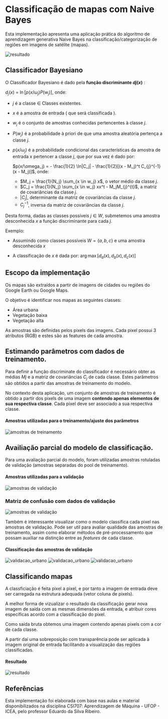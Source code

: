 # Classificação de mapas com Naive Bayes


Esta implementação apresenta uma aplicação prática do algoritmo de aprendizagem generativa Naive Bayes na classificação/categorização de regiões em imagens de satélite (mapas).

![resultado](img/result.png) 

## Classificador Bayesiano

O Classificador Bayesiano é dado pela **função discriminante $dj(x)$** :

$d_j(x)$ = $\ln{[p(x/\omega_j) P(w_j)]}$, onde:

 - $j$ é a classe $\in$ Classes existentes.
 - $x$ é a amostra de entrada ( que será classificada ).
 - $w_j$ é o conjunto de amostras conhecidas pertencentes à classe $j$.
 - $P(w_j)$ é a probabilidade à priori de que uma amostra aleatória pertença a classe $j$.
 - $p(x/\omega_j)$ é a probabilidade condicional das características da amostra de entrada x pertencer a classe $j$, que por sua vez é dado por:

    $p(x/\omega_j) = - \frac{1}{2} \ln|C_j| - \frac{1}{2}[(x - M_j)^t C_{j}^{-1}(x - M_j)]$, onde:

     - $M_j = \frac{1}{N_j} \sum_{x \in w_j} x$,  o vetor médio da classe $j$.
     - $C_j = \frac{1}{N_j} \sum_{x \in w_j} xx^t - M_jM_{j}^{t}$, a matriz de covariâncias da classe $j$.
     - $|C_j|$, determinante da matriz de covariâncias da classe $j$.
     - $C_{j}^{-1}$, inversa da matriz de covariâncias da classe $j$.


Desta forma, dadas as classes possíveis $j \in W$, submetemos uma amostra desconhecida $x$ a função discriminante para cada $j$.

Exemplo:
 
  - Assumindo como classes possíveis $W = \{ a, b, c \}$ e uma amostra desconhecida $x$

  - A classificação de $x$ é dada por: $\arg\max[ d_a(x), d_b(x), d_c(x) ]$

  
## Escopo da implementação

Os mapas são extraídos a partir de imagens de cidades ou regiões do Google Earth ou Google Maps.

O objetivo é identificar nos mapas as seguintes classes:
 
 - Área urbana
 - Vegetação baixa
 - Vegetação alta

As amostras são definidas pelos pixels das imagens. Cada pixel possui 3 atributos (RGB) e estes são as features de cada amostra.


## Estimando parâmetros com dados de treinamento.

Para definir a função discriminate do classificador é necessário obter as médias $Mj$ e a matriz de covariâncias $C_j$ de cada classe. Estes parâmetros são obtidos a partir das amostras de treinamento do modelo.

No contexto desta aplicação, um conjunto de amostras de treinamento é obtido a partir dos pixels de uma imagem **contendo apenas elementos de sua respectiva classe**. Cada pixel deve ser associado a sua respectiva classe.

#### Amostras utilizadas para o treinamento/ajuste dos parâmetros
![amostras de treinamento](img/sample_train_overview.png)


## Availiação parcial do modelo de classificação.

Para uma avaliação parcial do modelo, foram utilizadas amostras rotuladas de validação (amostras separadas do pool de treinamento).

#### Amostras utilizadas para a validação
![amostras de validação](img/sample_val_overview.png)

### Matriz de confusão com dados de validação
![amostras de validação](img/cf_matrix_val.png)

Também é interessante visualizar como o modelo classifica cada pixel nas amostras de validação. Pode ser util para avaliar qualidade das amostras de treinamento, assim como elaborar métodos de pré-processamento que possam auxiliar na distinção entre as *features* de cada classe.

#### Classificação das amostras de validação
![validacao_urbano](img/val_result_urban.png)
![validacao_urbano](img/val_result_tree.png)
![validacao_urbano](img/val_result_lowveget.png) 

## Classificando mapas
A classficiação é feita pixel a pixel, e por tanto a imagem de entrada deve ser carregada na estrutura adequada (vetor coluna de pixels).

A melhor forma de vizualizar o resultado da classificação gerar nova imagem de saída com as mesmas dimensões da entrada, e atribuir cores específicas acordo com a classificação do pixel.

Como saída bruta obtemos uma imagem contendo apenas pixels com a cor de cada classe.

A partir daí uma sobreposição com transparência pode ser aplicada à imagem original de entrada facilitando a visualização das regiões classificadas.



#### Resultado
![resultado](img/result.png) 
## Referências

Esta implementação foi elaborada com base nas aulas e material disponibilizados na disciplina CSI707: Aprendizagem de Máquina - UFOP - ICEA, pelo professor Eduardo da Silva Ribeiro.









